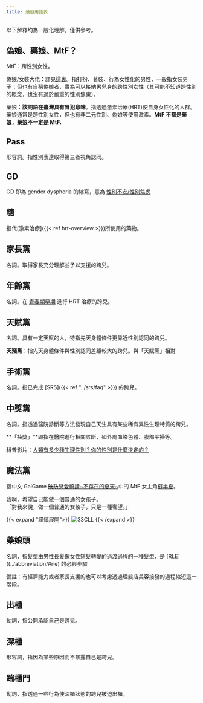 ```yaml
---
title: 通俗用語表
---
```


以下解釋均為一般化理解，僅供參考。

## 偽娘、藥娘、MtF？

MtF：跨性別女性。

偽娘/女裝大佬：詳見[這裏](../abbreviation/#cd)。指打扮、著裝、行為女性化的男性，一般指女裝男子；但也有自稱偽娘者，實為可以接納男兒身的跨性別女性（其可能不知道跨性別的概念，也沒有過於嚴重的性別焦慮）。

藥娘：**該詞語在臺灣具有冒犯意味**。指透過激素治療(HRT)使自身女性化的人群。藥娘通常是跨性別女性，但也有非二元性別、偽娘等使用激素。**MtF 不都是藥娘，藥娘不一定是 MtF.**

## Pass

形容詞。指性別表達取得第三者視角認同。

## GD

GD 即為 gender dysphoria 的縮寫，意為 [性別不安/性别焦虑](https://zh.wikipedia.org/zh-tw/性別不一致)

## 糖

指代[激素治療]({{< ref hrt-overview >}})所使用的藥物。

## 家長黨

名詞。取得家長充分理解並予以支援的跨兒。

## 年齡黨

名詞。在 [青春期早期](https://zh.wikipedia.org/zh-cn/青春期#階段) 進行 HRT 治療的跨兒。

## 天賦黨

名詞。具有一定天賦的人，特指先天身體條件更靠近性別認同的跨兒。

**天殘黨**：指先天身體條件與性別認同差距較大的跨兒。與「天賦黨」相對

## 手術黨

名詞。指已完成 [SRS]({{< ref "../srs/faq" >}}) 的跨兒。

## 中獎黨

名詞。指透過醫院診斷等方法發現自己天生具有某些稀有異性生理特質的跨兒。

**「抽獎」**即指在醫院進行相關診斷，如外周血染色體、腹部平掃等。

科普影片：[人類有多少種生理性別？你的性別是什麼決定的？](https://www.bilibili.com/video/BV1bZ4y1c7eh/)

## 魔法黨

指中文 GalGame [<del>破防</del>戀愛綺譚~不存在的夏天~](https://zh.moegirl.org.cn/%E6%81%8B%E7%88%B1%E7%BB%AE%E8%B0%AD)中的 MtF 女主角[蘇半夏](https://zh.moegirl.org.cn/%E8%8B%8F%E5%8D%8A%E5%A4%8F)。

<p class="text-center">
    我啊，希望自己能做一個普通的女孩子。
    <br>
    <span title="你知道的太多了" class="shadow-text">「對我來說，做一個普通的女孩子，只是一種奢望。」</span>
</p>

{{< expand "謹慎展開">}}
![33CLL](/images/33cll.png)
{{< /expand >}}

## 藥娘頭

名詞，指髮型由男性長髮像女性短髮轉變的過渡過程的一種髮型，是 [RLE]((../abbreviation/#rle) 的必經步驟

備註：有經濟能力或者家長支援的也可以考慮透過理髮店美容接發的過程縮短這一階段。

## 出櫃

動詞，指公開承認自己是跨兒。

## 深櫃

形容詞，指因為某些原因而不暴露自己是跨兒。

## 踹櫃門

動詞，指透過一些行為使深櫃狀態的跨兒被迫出櫃。
